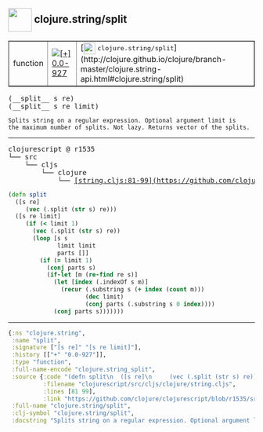 ## <img width="48px" valign="middle" src="http://i.imgur.com/Hi20huC.png"> clojure.string/split

 <table border="1">
<tr>
<td>function</td>
<td><a href="https://github.com/cljsinfo/api-refs/tree/0.0-927"><img valign="middle" alt="[+] 0.0-927" src="https://img.shields.io/badge/+-0.0--927-lightgrey.svg"></a> </td>
<td>
[<img height="24px" valign="middle" src="http://i.imgur.com/1GjPKvB.png"> <samp>clojure.string/split</samp>](http://clojure.github.io/clojure/branch-master/clojure.string-api.html#clojure.string/split)
</td>
</tr>
</table>

 <samp>
(__split__ s re)<br>
(__split__ s re limit)<br>
</samp>

```
Splits string on a regular expression. Optional argument limit is
the maximum number of splits. Not lazy. Returns vector of the splits.
```

---

 <pre>
clojurescript @ r1535
└── src
    └── cljs
        └── clojure
            └── <ins>[string.cljs:81-99](https://github.com/clojure/clojurescript/blob/r1535/src/cljs/clojure/string.cljs#L81-L99)</ins>
</pre>

```clj
(defn split
  ([s re]
     (vec (.split (str s) re)))
  ([s re limit]
     (if (< limit 1)
       (vec (.split (str s) re))
       (loop [s s
              limit limit
              parts []]
         (if (= limit 1)
           (conj parts s)
           (if-let [m (re-find re s)]
             (let [index (.indexOf s m)]
               (recur (.substring s (+ index (count m)))
                      (dec limit)
                      (conj parts (.substring s 0 index))))
             (conj parts s)))))))
```


---

```clj
{:ns "clojure.string",
 :name "split",
 :signature ["[s re]" "[s re limit]"],
 :history [["+" "0.0-927"]],
 :type "function",
 :full-name-encode "clojure.string_split",
 :source {:code "(defn split\n  ([s re]\n     (vec (.split (str s) re)))\n  ([s re limit]\n     (if (< limit 1)\n       (vec (.split (str s) re))\n       (loop [s s\n              limit limit\n              parts []]\n         (if (= limit 1)\n           (conj parts s)\n           (if-let [m (re-find re s)]\n             (let [index (.indexOf s m)]\n               (recur (.substring s (+ index (count m)))\n                      (dec limit)\n                      (conj parts (.substring s 0 index))))\n             (conj parts s)))))))",
          :filename "clojurescript/src/cljs/clojure/string.cljs",
          :lines [81 99],
          :link "https://github.com/clojure/clojurescript/blob/r1535/src/cljs/clojure/string.cljs#L81-L99"},
 :full-name "clojure.string/split",
 :clj-symbol "clojure.string/split",
 :docstring "Splits string on a regular expression. Optional argument limit is\nthe maximum number of splits. Not lazy. Returns vector of the splits."}

```
